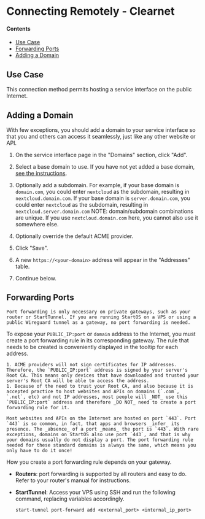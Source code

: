 # Connecting Remotely - Clearnet

#### Contents

- [Use Case](#use-case)
- [Forwarding Ports](#forwarding-ports)
- [Adding a Domain](#adding-a-domain)

## Use Case

This connection method permits hosting a service interface on the public Internet.

## Adding a Domain

With few exceptions, you should add a domain to your service interface so that you and others can access it seamlessly, just like any other website or API.

1. On the service interface page in the "Domains" section, click "Add".

1. Select a base domain to use. If you have not yet added a base domain, [see the instructions](../domains.md).

1. Optionally add a subdomain. For example, if your base domain is `domain.com`, you could enter `nextcloud` as the subdomain, resulting in `nextcloud.domain.com`. If your base domain is `server.domain.com`, you could enter `nextcloud` as the subdomain, resulting in `nextcloud.server.domain.com` NOTE: domain/subdomain combinations are unique. If you use `nextcloud.domain.com` here, you cannot also use it somewhere else.

1. Optionally override the default ACME provider.

1. Click "Save".

1. A new `https://<your-domain>` address will appear in the "Addresses" table.

1. Continue below.

## Forwarding Ports

```admonish note
Port forwarding is only necessary on private gateways, such as your router or StartTunnel. If you are running StartOS on a VPS or using a public Wireguard tunnel as a gateway, no port forwarding is needed.
```

To expose your `PUBLIC_IP:port` or `domain` address to the Internet, you must create a port forwarding rule in its corresponding gateway. The rule that needs to be created is conveniently displayed in the tooltip for each address.

```admonish warning title="Caution"
1. ACME providers will not sign certificates for IP addresses. Therefore, the `PUBLIC_IP:port` address is signed by your server's Root CA. This means only devices that have downloaded and trusted your server's Root CA will be able to access the address.
1. Because of the need to trust your Root CA, and also because it is accepted practice to host websites and APIs on domains (`.com`, `.net`, etc) and not IP addresses, most people will _NOT_ use this `PUBLIC_IP:port` address and therefore _DO NOT_ need to create a port forwarding rule for it.
```

```admonish tip
Most websites and APIs on the Internet are hosted on port `443`. Port `443` is so common, in fact, that apps and browsers _infer_ its presence. The _absence_ of a port _means_ the port is `443`. With rare exceptions, domains on StartOS also use port `443`, and that is why your domains usually do not display a port. The port forwarding rule needed for these standard domains is always the same, which means you only have to do it once!
```

How you create a port forwarding rule depends on your gateway.

- **Routers**: port forwarding is supported by all routers and easy to do. Refer to your router's manual for instructions.
- **StartTunnel**: Access your VPS using SSH and run the following command, replacing variables accordingly.

      start-tunnel port-forward add <external_port> <internal_ip_port>
